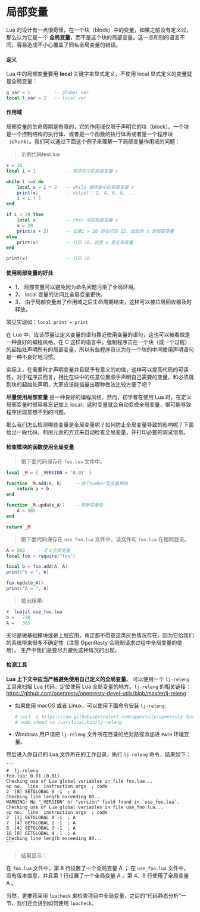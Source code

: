# 局部变量

Lua 的设计有一点很奇怪，在一个块（block）中的变量，如果之前没有定义过，那么认为它是一个 **全局变量**，而不是这个块的局部变量。这一点和别的语言不同。容易造成不小心覆盖了同名全局变量的错误。

#### 定义

Lua 中的局部变量要用 **local** 关键字来显式定义，不使用 local 显式定义的变量就是全局变量：

```lua
g_var = 1         -- global var
local l_var = 2   -- local var
```

#### 作用域

局部变量的生命周期是有限的，它的作用域仅限于声明它的块（block）。一个块是一个控制结构的执行体、或者是一个函数的执行体再或者是一个程序块（chunk）。我们可以通过下面这个例子来理解一下局部变量作用域的问题：

> 示例代码test.lua

```lua
x = 10
local i = 1           -- 程序块中的局部变量 i

while i <=x do
    local x = i * 2   -- while 循环体中的局部变量 x
    print(x)          -- output： 2, 4, 6, 8, ...
    i = i + 1
end

if i > 20 then
    local x           -- then 中的局部变量 x
    x = 20
    print(x + 2)      -- 如果i > 20 将会打印 22，此处的 x 是局部变量
else
    print(x)          -- 打印 10，这里 x 是全局变量
end

print(x)              -- 打印 10
```

#### 使用局部变量的好处

- 1、 局部变量可以避免因为命名问题污染了全局环境。
- 2、 local 变量的访问比全局变量更快。
- 3、 由于局部变量出了作用域之后生命周期结束，这样可以被垃圾回收器及时释放。

常见实现如：`local print = print`

在 Lua 中，应该尽量让定义变量的语句靠近使用变量的语句，这也可以被看做是一种良好的编程风格。在 C 这样的语言中，强制程序员在一个块（或一个过程）的起始处声明所有的局部变量，所以有些程序员认为在一个块的中间使用声明语句是一种不良好地习惯。

实际上，在需要时才声明变量并且赋予有意义的初值，这样可以提高代码的可读性。对于程序员而言，相比在块中的任意位置顺手声明自己需要的变量，和必须跳到块的起始处声明，大家应该能掂量出哪种做法比较方便了吧？

**尽量使用局部变量** 是一种良好的编程风格。然而，初学者在使用 Lua 时，在定义局部变量时很容易忘记加上 local，这时变量就会自动变成全局变量，很可能导致程序出现意想不到的问题。

那么我们怎么检测哪些变量是全局变量呢？如何防止全局变量导致的影响呢？下面给出一段代码，利用元表的方式来自动检查全局变量，并打印必要的调试信息。

#### 检查模块的函数使用全局变量

> 把下面代码保存在 `foo.lua` 文件中。

```lua
local _M = { _VERSION = '0.01' }

function _M.add(a, b)     --两个number型变量相加
    return a + b
end

function _M.update_A()    --更新变量值
    A = 365
end

return _M
```

> 把下面代码保存在 `use_foo.lua` 文件中。该文件和 `foo.lua` 在相同目录。

```lua
A = 360     --定义全局变量
local foo = require("foo")

local b = foo.add(A, A)
print("b = ", b)

foo.update_A()
print("A = ", A)
```

> 输出结果:

```lua
#  luajit use_foo.lua
b =   720
A =   365
```

无论是做基础模块或是上层应用，肯定都不愿意这类灰色情况存在，因为它给我们的系统带来很多不确定性（注意 OpenResty 会限制请求过程中全局变量的使用）。 生产中我们是要尽力避免这种情况的出现。

#### 检测工具
**Lua 上下文中应当严格避免使用自己定义的全局变量**。
可以使用一个 `lj-releng` 工具来扫描 Lua 代码，定位使用 Lua 全局变量的地方。`lj-releng` 的相关链接：<https://github.com/openresty/openresty-devel-utils/blob/master/lj-releng>

- 如果使用 macOS 或者 Linux，可以使用下面命令安装 `lj-releng`:

    ```bash
    # curl -L https://raw.githubusercontent.com/openresty/openresty-devel-utils/master/lj-releng > /usr/local/bin/lj-releng
    # sudo chmod +x /usr/local/bin/lj-releng
    ```

- Windows 用户请把 `lj-releng` 文件所在目录的绝对路径添加进 `PATH` 环境变量。

然后进入你自己的 Lua 文件所在的工作目录，执行 `lj-releng` 命令，结果如下：

    ```
    #  lj-releng
    foo.lua: 0.01 (0.01)
    Checking use of Lua global variables in file foo.lua...
    op no.  line  instruction args  ; code
    2  [8] SETGLOBAL 0 -1  ; A
    Checking line length exceeding 80...
    WARNING: No "_VERSION" or "version" field found in `use_foo.lua`.
    Checking use of Lua global variables in file use_foo.lua...
    op no.  line  instruction args  ; code
    2  [1] SETGLOBAL 0 -1  ; A
    7  [4] GETGLOBAL 2 -1  ; A
    8  [4] GETGLOBAL 3 -1  ; A
    18 [8] GETGLOBAL 4 -1  ; A
    Checking line length exceeding 80...
    ```

> 结果显示：

在 `foo.lua` 文件中，第 8 行设置了一个全局变量 A ；
在 `use_foo.lua` 文件中，没有版本信息，并且第 1 行设置了一个全局变量 A ，第 4、8 行使用了全局变量 A 。

当然，更推荐采用 `luacheck` 来检查项目中全局变量，之后的“代码静态分析”一节，我们还会讲到如何使用 `luacheck`。
